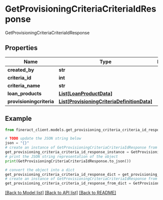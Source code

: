 # GetProvisioningCriteriaCriteriaIdResponse

GetProvisioningCriteriaCriteriaIdResponse

## Properties

Name | Type | Description | Notes
------------ | ------------- | ------------- | -------------
**created_by** | **str** |  | [optional] 
**criteria_id** | **int** |  | [optional] 
**criteria_name** | **str** |  | [optional] 
**loan_products** | [**List[LoanProductData]**](LoanProductData.md) |  | [optional] 
**provisioningcriteria** | [**List[ProvisioningCriteriaDefinitionData]**](ProvisioningCriteriaDefinitionData.md) |  | [optional] 

## Example

```python
from fineract_client.models.get_provisioning_criteria_criteria_id_response import GetProvisioningCriteriaCriteriaIdResponse

# TODO update the JSON string below
json = "{}"
# create an instance of GetProvisioningCriteriaCriteriaIdResponse from a JSON string
get_provisioning_criteria_criteria_id_response_instance = GetProvisioningCriteriaCriteriaIdResponse.from_json(json)
# print the JSON string representation of the object
print(GetProvisioningCriteriaCriteriaIdResponse.to_json())

# convert the object into a dict
get_provisioning_criteria_criteria_id_response_dict = get_provisioning_criteria_criteria_id_response_instance.to_dict()
# create an instance of GetProvisioningCriteriaCriteriaIdResponse from a dict
get_provisioning_criteria_criteria_id_response_from_dict = GetProvisioningCriteriaCriteriaIdResponse.from_dict(get_provisioning_criteria_criteria_id_response_dict)
```
[[Back to Model list]](../README.md#documentation-for-models) [[Back to API list]](../README.md#documentation-for-api-endpoints) [[Back to README]](../README.md)


